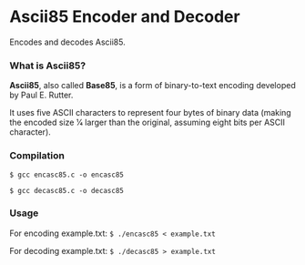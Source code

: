 # Ascii85 Encoder and Decoder
Encodes and decodes Ascii85. 

### What is Ascii85?
**Ascii85**, also called **Base85**, is a form of binary-to-text encoding developed by Paul E. Rutter. 

It uses five ASCII characters to represent four bytes of binary data (making the encoded size 1⁄4 larger than the original, assuming eight bits per ASCII character).

### Compilation
`$ gcc encasc85.c -o encasc85`

`$ gcc decasc85.c -o decasc85`
### Usage
For encoding example.txt:
`$ ./encasc85 < example.txt`

For decoding example.txt:
`$ ./decasc85 > example.txt`

